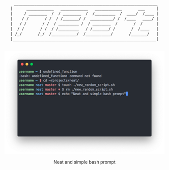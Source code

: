<pre align="center">
    <code>
 _______________________________________________________________
|      ____________   ____________   ____________       ___     |
|     / ________  /  / ________  /  /_________  /  ____/  /____ |
|    / /       / /  / /_______/ /  __________/ /  /____   ____/ |
|   / /       / /  / _________ /  / ________  /       /  /      |
|  / /       / /  / /_________   / /_______/ /       /  /____   |
| /_/       /_/  /___________/  /___________/       /_______/   |
|_______________________________________________________________|
    </code>
</pre>

<p align="center">
    <img src="./screenshot.png" alt="Screenshot and demo of neat">
</p>

<p align="center">
    Neat and simple bash prompt
</p>
